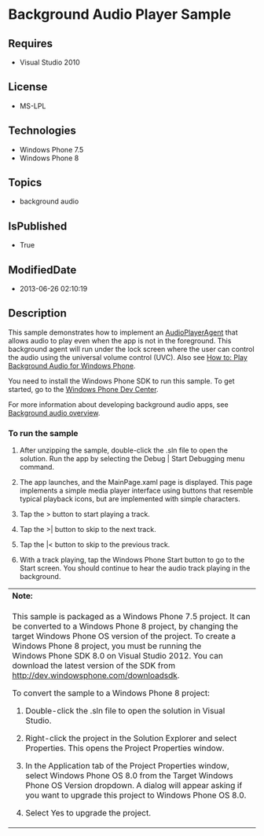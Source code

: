 # Background Audio Player Sample
## Requires
* Visual Studio 2010
## License
* MS-LPL
## Technologies
* Windows Phone 7.5
* Windows Phone 8
## Topics
* background audio
## IsPublished
* True
## ModifiedDate
* 2013-06-26 02:10:19
## Description

<div id="mainBody">
<p></p>
<div class="introduction">
<p>This sample demonstrates how to implement an <a href="http://go.microsoft.com/fwlink/?LinkId=219687">
AudioPlayerAgent</a> that allows audio to play even when the app is not in the foreground. This background agent will run under the lock screen where the user can control the audio using the universal volume control (UVC). Also see
<a href="http://go.microsoft.com/fwlink/?LinkId=219686">How to: Play Background Audio for Windows Phone</a>.</p>
<p>You need to install the Windows&nbsp;Phone&nbsp;SDK to run this sample. To get started, go to the
<a href="http://go.microsoft.com/fwlink/?LinkId=259204">Windows Phone Dev Center</a>.</p>
<p>For more information about developing background audio apps, see <a href="http://go.microsoft.com/fwlink/?LinkId=306180">
Background audio overview</a>.</p>
<h3 class="procedureSubHeading">To run the sample</h3>
<div class="subSection">
<ol>
<li>
<p>After unzipping the sample, double-click the <span value=".sln"><span class="keyword">.sln</span></span> file to open the solution. Run the app by selecting the
<span class="ui">Debug | Start Debugging</span> menu command.</p>
</li><li>
<p>The app launches, and the MainPage.xaml page is displayed. This page implements a simple media player interface using buttons that resemble typical playback icons, but are implemented with simple characters.</p>
</li><li>
<p>Tap the <span class="ui">&gt;</span> button to start playing a track.</p>
</li><li>
<p>Tap the <span class="ui">&gt;|</span> button to skip to the next track.</p>
</li><li>
<p>Tap the <span class="ui">|&lt;</span> button to skip to the previous track.</p>
</li><li>
<p>With a track playing, tap the Windows&nbsp;Phone <span class="ui">Start</span> button to go to the Start screen. You should continue to hear the audio track playing in the background.</p>
</li></ol>
</div>
<div class="alert">
<table width="100%" cellspacing="0" cellpadding="0">
<tbody>
<tr>
<th align="left"><b>Note:</b> </th>
</tr>
<tr>
<td>
<p>This sample is packaged as a Windows&nbsp;Phone&nbsp;7.5 project. It can be converted to a Windows&nbsp;Phone&nbsp;8 project, by changing the target Windows Phone OS version of the project. To create a Windows&nbsp;Phone&nbsp;8 project, you must be running the Windows&nbsp;Phone&nbsp;SDK&nbsp;8.0 on
 Visual Studio 2012. You can download the latest version of the SDK from <a href="http://dev.windowsphone.com/downloadsdk">
http://dev.windowsphone.com/downloadsdk</a>.</p>
<p>To convert the sample to a Windows&nbsp;Phone&nbsp;8 project:</p>
<ol>
<li>
<p>Double-click the <span class="ui">.sln</span> file to open the solution in Visual Studio.</p>
</li><li>
<p>Right-click the project in the <span class="ui">Solution Explorer</span> and select
<span class="ui">Properties</span>. This opens the <span class="ui">Project Properties</span> window.</p>
</li><li>
<p>In the <span class="ui">Application</span> tab of the Project Properties window, select
<span class="ui">Windows Phone OS 8.0</span> from the <span class="ui">Target Windows Phone OS Version</span> dropdown. A dialog will appear asking if you want to upgrade this project to Windows Phone OS 8.0.</p>
</li><li>
<p>Select <span class="ui">Yes</span> to upgrade the project.</p>
</li></ol>
</td>
</tr>
</tbody>
</table>
</div>
</div>
</div>
